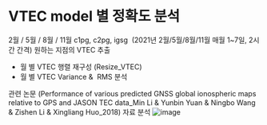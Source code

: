 # VTEC model 별 정확도 분석 
2월 / 5월 / 8월 / 11월 c1pg, c2pg, igsg 
(2021년 2월/5월/8월/11월 매월 1~7일, 2시간 간격) 
원하는 지점의 VTEC 추출 

- 월 별 VTEC 행렬 재구성 (Resize_VTEC)
- 월 별 VTEC Variance &  RMS 분석 


관련 논문  (Performance of various predicted GNSS global ionospheric maps relative to GPS and JASON TEC data_Min Li & Yunbin Yuan & Ningbo Wang & Zishen Li & Xingliang Huo_2018) 자료 분석
![image](https://user-images.githubusercontent.com/87406368/209523759-d80c614a-5d73-42f3-bdc8-9bc4b38e76f8.png)
